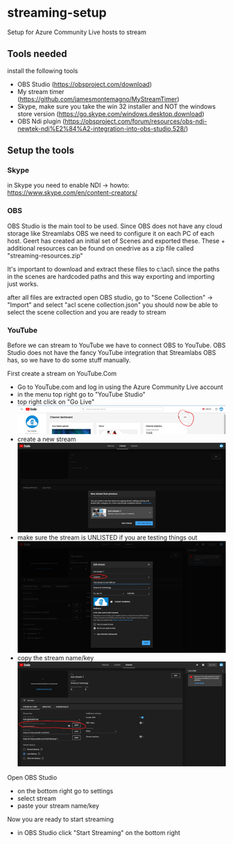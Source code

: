 # streaming-setup
Setup for Azure Community Live hosts to stream

## Tools needed

install the following tools

- OBS Studio (https://obsproject.com/download)
- My stream timer (https://github.com/jamesmontemagno/MyStreamTimer)
- Skype, make sure you take the win 32 installer and NOT the windows store version (https://go.skype.com/windows.desktop.download)
- OBS Ndi plugin (https://obsproject.com/forum/resources/obs-ndi-newtek-ndi%E2%84%A2-integration-into-obs-studio.528/)

## Setup the tools

### Skype
in Skype you need to enable NDI -> howto: https://www.skype.com/en/content-creators/

### OBS
OBS Studio is the main tool to be used. Since OBS does not have any cloud storage like Streamlabs OBS we need to configure it on each PC of each host. Geert has created an initial set of Scenes and exported these. These + additional resources can be found on onedrive as a zip file called "streaming-resources.zip"

It's important to download and extract these files to c:\acl\ since the paths in the scenes are hardcoded paths and this way exporting and importing just works.

after all files are extracted open OBS studio, go to "Scene Collection" -> "Import" and select "acl scene collection.json"
you should now be able to select the scene collection and you are ready to stream

### YouTube

Before we can stream to YouTube we have to connect OBS to YouTube. OBS Studio does not have the fancy YouTube integration that Streamlabs OBS has, so we have to do some stuff manually.

First create a stream on YouTube.Com
- Go to YouTube.com and log in using the Azure Community Live account
- in the menu top right go to "YouTube Studio"
- top right click on "Go Live"
![go live](img/go-live-button.jpg)
- create a new stream 
![go live](img/youtube-new-stream.jpg)
- make sure the stream is UNLISTED if you are testing things out
![go live](img/youtube-create-stream.jpg)
- copy the stream name/key
![go live](img/youtube-stream-name-key.jpg)


Open OBS Studio
- on the bottom right go to settings
- select stream 
- paste your stream name/key

Now you are ready to start streaming
- in OBS Studio click "Start Streaming" on the bottom right

